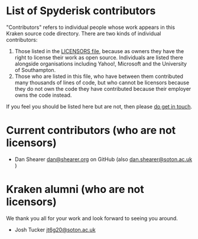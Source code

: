 # List of Spyderisk contributors

"Contributors" refers to individual people whose work appears in this
Kraken source code directory. There are two kinds of individual contributors:

1. Those listed in the [LICENSORS file](./LICENSORS.md), because as owners
they have the right to license their work as open source. Individuals are
listed there alongside organisations including Yahoo!, Microsoft and the University of Southampton.
2. Those who are listed in this file, who have between them contributed many
thousands of lines of code, but who cannot be licensors because they do not own
the code they have contributed because their employer owns the code instead.

If you feel you should be listed here but are not,
then please [do get in touch](mailto://team@spyderisk.org).

# Current contributors (who are not licensors)

* Dan Shearer <dan@shearer.org> on GitHub (also <dan.shearer@soton.ac.uk> )

# Kraken alumni (who are not licensors)

We thank you all for your work and look forward to seeing you around.

* Josh Tucker <jt6g20@soton.ac.uk>

